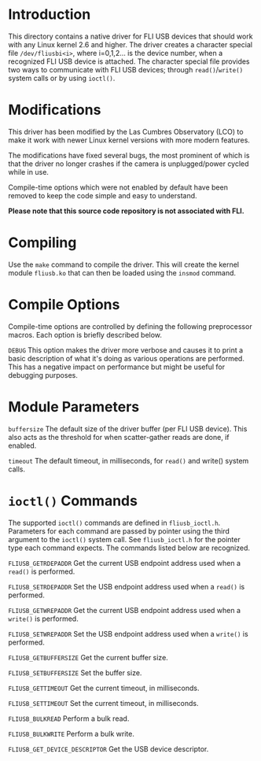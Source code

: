 Introduction
============

This directory contains a native driver for FLI USB devices that
should work with any Linux kernel 2.6 and higher.  The driver creates a
character special file `/dev/fliusbi<i>`, where i=0,1,2... is the device
number, when a recognized FLI USB device is attached.  The character
special file provides two ways to communicate with FLI USB devices;
through `read()`/`write()` system calls or by using `ioctl()`.

Modifications
=============

This driver has been modified by the Las Cumbres Observatory (LCO) to make
it work with newer Linux kernel versions with more modern features.

The modifications have fixed several bugs, the most prominent of which is that
the driver no longer crashes if the camera is unplugged/power cycled while in
use.

Compile-time options which were not enabled by default have been removed to
keep the code simple and easy to understand.

**Please note that this source code repository is not associated with FLI.**

Compiling
=========

Use the `make` command to compile the driver.  This will create the
kernel module `fliusb.ko` that can then be loaded using the `insmod`
command.

Compile Options
===============

Compile-time options are controlled by defining the following
preprocessor macros.  Each option is briefly described below.

`DEBUG`		This option makes the driver more verbose and causes
		it to print a basic description of what it's doing as
		various operations are performed.  This has a negative
		impact on performance but might be useful for
		debugging purposes.

Module Parameters
=================

`buffersize`	The default size of the driver buffer (per FLI USB
		device).  This also acts as the threshold for when
		scatter-gather reads are done, if enabled.

`timeout`	The default timeout, in milliseconds, for `read()` and
		write() system calls.

`ioctl()` Commands
==================

The supported `ioctl()` commands are defined in `fliusb_ioctl.h`.
Parameters for each command are passed by pointer using the third
argument to the `ioctl()` system call.  See `fliusb_ioctl.h` for the
pointer type each command expects.  The commands listed below are
recognized.

`FLIUSB_GETRDEPADDR`		Get the current USB endpoint address
				used when a `read()` is performed.

`FLIUSB_SETRDEPADDR`		Set the USB endpoint address used when
				a `read()` is performed.

`FLIUSB_GETWREPADDR`		Get the current USB endpoint address
				used when a `write()` is performed.

`FLIUSB_SETWREPADDR` 		Set the USB endpoint address used when
				a `write()` is performed.

`FLIUSB_GETBUFFERSIZE`		Get the current buffer size.

`FLIUSB_SETBUFFERSIZE`		Set the buffer size.

`FLIUSB_GETTIMEOUT`		Get the current timeout, in milliseconds.

`FLIUSB_SETTIMEOUT`		Set the current timeout, in milliseconds.

`FLIUSB_BULKREAD`		Perform a bulk read.

`FLIUSB_BULKWRITE`		Perform a bulk write.

`FLIUSB_GET_DEVICE_DESCRIPTOR`	Get the USB device descriptor.
